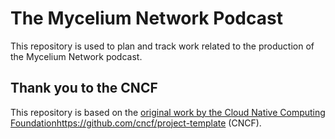 # The Mycelium Network Podcast

This repository is used to plan and track work related to the production of the Mycelium Network podcast.

## Thank you to the CNCF

This repository is based on the [original work by the Cloud Native Computing Foundation](https://github.com/cncf/project-template)https://github.com/cncf/project-template (CNCF).

